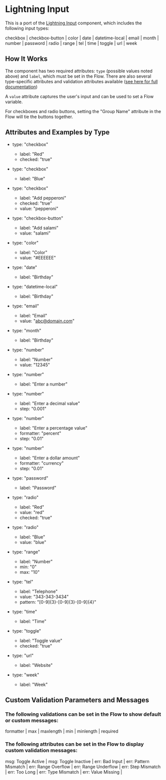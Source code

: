 # Lightning Input
This is a port of the [Lightning Input](https://developer.salesforce.com/docs/atlas.en-us.lightning.meta/lightning/aura_compref_lightning_input.htm) component, which includes the following input types:

checkbox | checkbox-button | color | date | datetime-local | email | month | number | password | radio | range | tel | time | toggle | url | week

## How It Works ##

The component has two required attributes: `type` (possible values noted above) and `label`, which must be set in the Flow. There are also several type-specific attributes and validation attributes available ([see here for full documentation]((https://developer.salesforce.com/docs/atlas.en-us.lightning.meta/lightning/aura_compref_lightning_input.htm)))

A `value` attribute captures the user's input and can be used to set a Flow variable.

For checkboxes and radio buttons, setting the "Group Name" attribute in the Flow will tie the buttons together.

## Attributes and Examples by Type

* type: "checkbox"
   * label: "Red" 
   * checked: "true"

* type: "checkbox"
   * label: "Blue" 

* type: "checkbox"
   * label: "Add pepperoni" 
   * checked: "true" 
   * value: "pepperoni" 

* type: "checkbox-button" 
  * label: "Add salami" 
  * value: "salami" 

* type: "color"
   * label: "Color" 
   * value: "#EEEEEE"

* type: "date"
   * label: "Birthday" 

* type: "datetime-local" 
  * label: "Birthday" 

* type: "email"
   * label: "Email" 
   * value: "abc@domain.com" 

* type: "month"
   * label: "Birthday" 

* type: "number"
   * label: "Number" 
   * value: "12345"

* type: "number"
   * label: "Enter a number" 

* type: "number"
   * label: "Enter a decimal value" 
   * step: "0.001"

* type: "number"
   * label: "Enter a percentage value" 
   * formatter: "percent" 
   * step: "0.01" 

* type: "number"
   * label: "Enter a dollar amount" 
   * formatter: "currency" 
   * step: "0.01" 

* type: "password"
   * label: "Password" 

* type: "radio"
   * label: "Red" 
   * value: "red" 
   * checked: "true" 

* type: "radio"
   * label: "Blue" 
   * value: "blue" 

* type: "range"
   * label: "Number" 
   * min: "0" 
   * max: "10"

* type: "tel"
   * label: "Telephone" 
   * value: "343-343-3434" 
   * pattern: "[0-9]{3}-[0-9]{3}-[0-9]{4}"

* type: "time"
   * label: "Time" 

* type: "toggle"
   * label: "Toggle value" 
   * checked: "true" 

* type: "url"
   * label: "Website" 

* type: "week"
   * label: "Week" 

## Custom Validation Parameters and Messages

### The following validations can be set in the Flow to show default or custom messages:
formatter | max | maxlength | min | minlength | required 

### The following attributes can be set in the Flow to display custom validation messages:
msg: Toggle Active | msg: Toggle Inactive | err: Bad Input | err: Pattern Mismatch | err: Range Overflow | err: Range Underflow | err: Step Mismatch | err: Too Long | err: Type Mismatch | err: Value Missing | 


